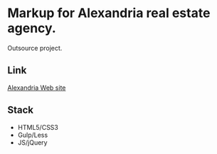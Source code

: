 # Markup for Alexandria real estate agency.

Outsource project.

## Link

<a href="http://александрия-53.рф">Alexandria Web site</a>

## Stack

* HTML5/CSS3
* Gulp/Less
* JS/jQuery

